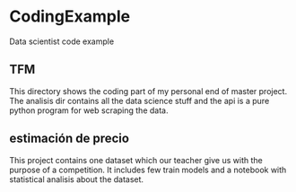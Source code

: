 # CodingExample
Data scientist code example

## TFM
This directory shows the coding part of my personal end of master project. The analisis dir contains all the data science stuff and the api 
is a pure python program for web scraping the data.

## estimación de precio
This project contains one dataset which our teacher give us with the purpose of a competition. It includes few train models and a
notebook with statistical analisis about the dataset.
